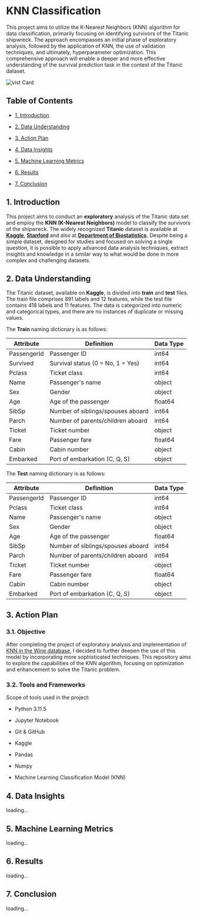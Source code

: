 # KNN Classification


This project aims to utilize the K-Nearest Neighbors (KNN) algorithm for data classification, primarily focusing on identifying survivors of the Titanic shipwreck. The approach encompasses an initial phase of exploratory analysis, followed by the application of KNN, the use of validation techniques, and ultimately, hyperparameter optimization. This comprehensive approach will enable a deeper and more effective understanding of the survival prediction task in the context of the Titanic dataset.


![vist Card](https://cdn.discordapp.com/attachments/1173750582092251139/1173750628049223680/462214b129e4860466cee98ab50b3793.jpg?ex=65651774&is=6552a274&hm=9b132593f08df3d629cc2c9db5c0afa627d69a5f38abca13cbd79a11415d7d3d&)

  

## Table of Contents

- [1. Introduction](#1-Introduction)

- [2. Data Understanding](#2-Data-Understanding)

- [3. Action Plan](#3-Action-Plan)

- [4. Data Insights](#4-Data-Insights)

- [5. Machine Learning Metrics](#5-Machine-Learning-Metrics)

- [6. Results](#6-Results)

- [7. Conclusion](#5-Conclusion)
  
  

## 1. Introduction
This project aims to conduct an **exploratory** analysis of the Titanic data set and employ the **KNN (K-Nearest Neighbors)** model to classify the survivors of the shipwreck. The widely recognized **Titanic** dataset is available at **[Kaggle](https://www.kaggle.com/c/titanic/data)**, **[Stanford](https://web.stanford.edu/class/archive/cs/cs109/cs109.1166/problem12.html)** and also at **[Department of Biostatistics](https://hbiostat.org/data/)**. Despite being a simple dataset, designed for studies and focused on solving a single question, it is possible to apply advanced data analysis techniques, extract insights and knowledge in a similar way to what would be done in more complex and challenging datasets.
  

## 2. Data Understanding

The Titanic dataset, available on **Kaggle**, is divided into **train** and **test** files. The train file comprises 891 labels and 12 features, while the test file contains 418 labels and 11 features. The data is categorized into numeric and categorical types, and there are no instances of duplicate or missing values. 

The **Train** naming dictionary is as follows:

| Attribute    | Definition                          | Data Type   |
|--------------|-------------------------------------|-------------|
| PassengerId  | Passenger ID                        | int64       |
| Survived     | Survival status (0 = No, 1 = Yes)   | int64       |
| Pclass       | Ticket class                        | int64       |
| Name         | Passenger's name                    | object      |
| Sex          | Gender                              | object      |
| Age          | Age of the passenger                | float64     |
| SibSp        | Number of siblings/spouses aboard   | int64       |
| Parch        | Number of parents/children aboard   | int64       |
| Ticket       | Ticket number                       | object      |
| Fare         | Passenger fare                      | float64     |
| Cabin        | Cabin number                        | object      |
| Embarked     | Port of embarkation (C, Q, S)       | object      |

The **Test** naming dictionary is as follows:

| Attribute    | Definition                          | Data Type   |
|--------------|-------------------------------------|-------------|
| PassengerId  | Passenger ID                        | int64       |
| Pclass       | Ticket class                        | int64       |
| Name         | Passenger's name                    | object      |
| Sex          | Gender                              | object      |
| Age          | Age of the passenger                | float64     |
| SibSp        | Number of siblings/spouses aboard   | int64       |
| Parch        | Number of parents/children aboard   | int64       |
| Ticket       | Ticket number                       | object      |
| Fare         | Passenger fare                      | float64     |
| Cabin        | Cabin number                        | object      |
| Embarked     | Port of embarkation (C, Q, S)       | object      |


## 3. Action Plan

  

### 3.1. Objective

After completing the project of exploratory analysis and implementation of [KNN in the Wine database](https://github.com/lfaferreira/knn-wine), I decided to further deepen the use of this model by incorporating more sophisticated techniques. This repository aims to explore the capabilities of the KNN algorithm, focusing on optimization and enhancement to solve the Titanic problem.

  

### 3.2. Tools and Frameworks

Scope of tools used in the project:

  

- Python 3.11.5

- Jupyter Notebook

- Git & GitHub

- Kaggle

- Pandas

- Numpy

- Machine Learning Classification Model (KNN)

  
## 4. Data Insights
loading...

## 5. Machine Learning Metrics
loading...

## 6. Results
loading...

## 7. Conclusion
loading...